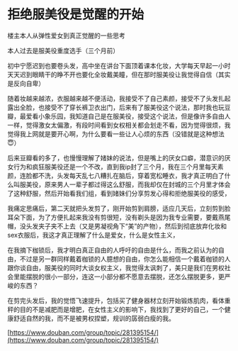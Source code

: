 # 拒绝服美役是觉醒的开始

楼主本人从弹性爱女到真正觉醒的一些思考

本人过去是服美役重度选手（三个月前）

初中宁愿迟到也要卷头发，高中坐在讲台下面顶着课本化妆，大学每天早起一小时天天迟到眼睛干的睁不开也要化全妆戴美瞳，但在那时服美役让我觉得自信（其实是反向自卑）

随着妆越来越浓，衣服越来越不便活动，我接受不了自己素颜，接受不了头发扎起露出全脸，也接受不了穿长裤卫衣出门，后来有了服美役这个说法，那时我也玩豆瓣，最爱看小象乐园，我知道自己是在服美役，接受这个说法，但是像许多自由人一样，觉得激女太偏激，有段时间看到女权相关都会划走不看，因为觉得很烦，我觉得我上网就是要开心啊，为什么要看一些让人心烦的东西（没错就是这种想法😇）

后来豆瓣看的多了，也慢慢理解了媎妹的说法，但是嘴上的厌女口癖，潜意识的厌女行为和疯狂服美役还是一个不改，直到我ip封了三个月，我在三个月里每天素颜，连脸都不洗，头发每天乱七八糟扎在脑后，穿着宽松睡衣，我才真正明白了什么叫服美役，原来男人一辈子都过得这么舒服，而我却仅在封城的三个月里才体会了这种舒服，然后开始看我们组，看到媎妹们分享剪发心得和拒绝服美役的感受，

我痛定思痛后，第二天就把头发剪了，刚开始剪到肩膀，适应几天后，立刻剪到脸耳朵下面，为了方便扎起来我没有剪很短，没有剃头是因为我专业需要，要戴燕尾帽，没头发夹子夹不上去（又是男凝视角下“美”的产物），然后到彻底放弃化妆和sex衣服后，我这才真正理解了什么是爱女，什么是女性主义，

在我摘下枷锁后，我才明白真正自由的人呼吁的自由是什么，而我之前认为的自由，不过是另一群同样戴着枷锁的人臆想的自由，你怎么能相信一个戴着枷锁的人跟你谈自由，服美役的同时大谈女权主义，我觉得太讽刺了，美只是我们在男权社会里能摆脱的很小一部分，连这一小部分都不愿意去摆脱，还怎么摆脱更多，更严峻的东西？

在剪完头发后，我的觉悟飞速提升，包括买了健身器材立刻开始锻炼肌肉，看体重秤的目的不是减肥而是增肥，在女性主义的影响下，我找到了更好的自己，一个健康舒适自然的我，而不是被男权捏塑，规训的孱弱白瘦的我。

[https://www.douban.com/group/topic/281395154/](https://www.douban.com/group/topic/281395154/)
